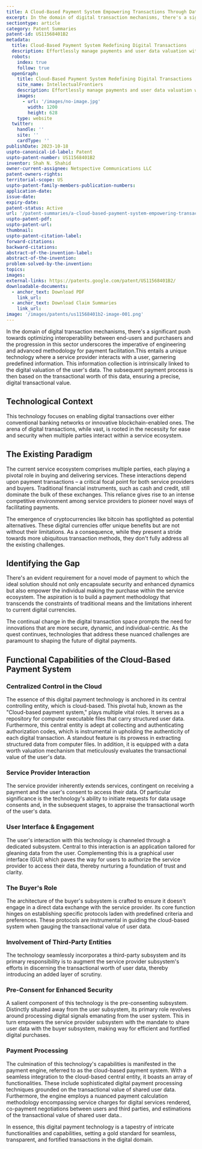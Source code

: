```yaml
---
title: A Cloud-Based Payment System Empowering Transactions Through Data Worth
excerpt: In the domain of digital transaction mechanisms, there's a significant push towards optimizing interoperability between end-users and purchasers and the progression in this sector underscores the imperative of engineering and advanced methodology for payment facilitation.
sectiontype: article
category: Patent Summaries
patent-id: US11568401B2
metadata:
  title: Cloud-Based Payment System Redefining Digital Transactions
  description: Effortlessly manage payments and user data valuation with the Cloud-Based Payment System. Elevate your digital transaction experience
  robots:
    index: true
    follow: true
  openGraph:
    title: Cloud-Based Payment System Redefining Digital Transactions
    site_name: IntellectualFrontiers
    description: Effortlessly manage payments and user data valuation with the Cloud-Based Payment System. Elevate your digital transaction experience
    images:
      - url: '/images/no-image.jpg'
        width: 1200
        height: 628
    type: website
  twitter:
    handle: ''
    site: ''
    cardType: ''
publishDate: 2023-10-18
uspto-canonical-id-label: Patent
uspto-patent-number: US11568401B2
inventor: Shah N. Shahid
owner-current-assignee: Netspective Communications LLC
patent-owners-rights:
territorial-scope: US
uspto-patent-family-members-publication-numbers:
application-date:
issue-date:
expiry-date:
patent-status: Active
url: '/patent-summaries/a-cloud-based-payment-system-empowering-transactions-through-data-worth'
uspto-patent-pdf:
uspto-patent-url:
thumbnail:
uspto-patent-citation-label:
forward-citations:
backward-citations:
abstract-of-the-invention-label:
abstract-of-the-invention:
problem-solved-by-the-invention:
topics:
images:
external-links: https://patents.google.com/patent/US11568401B2/
downloadable-documents:
  - anchor_text: Download PDF
    link_url:
  - anchor_text: Download Claim Summaries
    link_url:
image: '/images/patents/us11568401b2-image-001.png'
---
```


In the domain of digital transaction mechanisms, there's a significant push towards optimizing interoperability between end-users and purchasers and the progression in this sector underscores the imperative of engineering and advanced methodology for payment facilitation.This entails a unique technology where a service provider interacts with a user, garnering predefined information. This information collection is intrinsically linked to the digital valuation of the user's data. The subsequent payment process is then based on the transactional worth of this data, ensuring a precise, digital transactional value.

## Technological Context

This technology focuses on enabling digital transactions over either conventional banking networks or innovative blockchain-enabled ones. The arena of digital transactions, while vast, is rooted in the necessity for ease and security when multiple parties interact within a service ecosystem.

## The Existing Paradigm

The current service ecosystem comprises multiple parties, each playing a pivotal role in buying and delivering services. These interactions depend upon payment transactions – a critical focal point for both service providers and buyers. Traditional financial instruments, such as cash and credit, still dominate the bulk of these exchanges. This reliance gives rise to an intense competitive environment among service providers to pioneer novel ways of facilitating payments.

The emergence of cryptocurrencies like bitcoin has spotlighted as potential alternatives. These digital currencies offer unique benefits but are not without their limitations. As a consequence, while they present a stride towards more ubiquitous transaction methods, they don't fully address all the existing challenges.

## Identifying the Gap

There's an evident requirement for a novel mode of payment to which the ideal solution should not only encapsulate security and enhanced dynamics but also empower the individual making the purchase within the service ecosystem. The aspiration is to build a payment methodology that transcends the constraints of traditional means and the limitations inherent to current digital currencies.

The continual change in the digital transaction space prompts the need for innovations that are more secure, dynamic, and individual-centric. As the quest continues, technologies that address these nuanced challenges are paramount to shaping the future of digital payments.

## Functional Capabilities of the Cloud-Based Payment System

### Centralized Control in the Cloud

The essence of this digital payment technology is anchored in its central controlling entity, which is cloud-based. This pivotal hub, known as the "Cloud-based payment system," plays multiple vital roles. It serves as a repository for computer executable files that carry structured user data. Furthermore, this central entity is adept at collecting and authenticating authorization codes, which is instrumental in upholding the authenticity of each digital transaction. A standout feature is its prowess in extracting structured data from computer files. In addition, it is equipped with a data worth valuation mechanism that meticulously evaluates the transactional value of the user's data.

### Service Provider Interaction

The service provider inherently extends services, contingent on receiving a payment and the user's consent to access their data. Of particular significance is the technology's ability to initiate requests for data usage consents and, in the subsequent stages, to appraise the transactional worth of the user's data.

### User Interface & Engagement

The user's interaction with this technology is channeled through a dedicated subsystem. Central to this interaction is an application tailored for gleaning data from the user. Complementing this is a graphical user interface (GUI) which paves the way for users to authorize the service provider to access their data, thereby nurturing a foundation of trust and clarity.

### The Buyer's Role

The architecture of the buyer's subsystem is crafted to ensure it doesn't engage in a direct data exchange with the service provider. Its core function hinges on establishing specific protocols laden with predefined criteria and preferences. These protocols are instrumental in guiding the cloud-based system when gauging the transactional value of user data.

### Involvement of Third-Party Entities

The technology seamlessly incorporates a third-party subsystem and its primary responsibility is to augment the service provider subsystem's efforts in discerning the transactional worth of user data, thereby introducing an added layer of scrutiny.

### Pre-Consent for Enhanced Security

A salient component of this technology is the pre-consenting subsystem. Distinctly situated away from the user subsystem, its primary role revolves around processing digital signals emanating from the user system. This in turn empowers the service provider subsystem with the mandate to share user data with the buyer subsystem, making way for efficient and fortified digital purchases.

### Payment Processing

The culmination of this technology's capabilities is manifested in the payment engine, referred to as the cloud-based payment system. With a seamless integration to the cloud-based central entity, it boasts an array of functionalities. These include sophisticated digital payment processing techniques grounded on the transactional value of shared user data. Furthermore, the engine employs a nuanced payment calculation methodology encompassing service charges for digital services rendered, co-payment negotiations between users and third parties, and estimations of the transactional value of shared user data..

In essence, this digital payment technology is a tapestry of intricate functionalities and capabilities, setting a gold standard for seamless, transparent, and fortified transactions in the digital domain.
